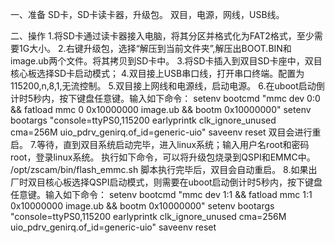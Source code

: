 一、准备
SD卡，SD卡读卡器，升级包。
双目，电源，网线，USB线。

二、操作
1.将SD卡通过读卡器接入电脑，将其分区并格式化为FAT2格式，至少需要1G大小。
2.右键升级包，选择“解压到当前文件夹”,解压出BOOT.BIN和image.ub两个文件。将其拷贝到SD卡中。
3.将SD卡插入到双目SD卡座中，双目核心板选择SD卡启动模式；
4.双目接上USB串口线，打开串口终端。配置为115200,n,8,1,无流控制。
5.双目接上网线和电源线，启动电源。
6.在uboot启动倒计时5秒内，按下键盘任意键。输入如下命令：
setenv bootcmd "mmc dev 0:0 && fatload mmc 0 0x10000000 image.ub && bootm 0x10000000"
setenv bootargs "console=ttyPS0,115200 earlyprintk clk_ignore_unused cma=256M uio_pdrv_genirq.of_id=generic-uio"
saveenv
reset
双目会进行重启。
7.等待，直到双目系统启动完毕，进入linux系统；输入用户名root和密码root，登录linux系统。
执行如下命令，可以将升级包烧录到QSPI和EMMC中。
/opt/zscam/bin/flash_emmc.sh
脚本执行完毕后，双目会自动重启。
8.如果出厂时双目核心板选择QSPI启动模式，则需要在uboot启动倒计时5秒内，按下键盘任意键。输入如下命令：
setenv bootcmd "mmc dev 1:1 && fatload mmc 1:1 0x10000000 image.ub && bootm 0x10000000"
setenv bootargs "console=ttyPS0,115200 earlyprintk clk_ignore_unused cma=256M uio_pdrv_genirq.of_id=generic-uio"
saveenv
reset






